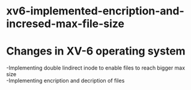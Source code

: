 # xv6-implemented-encription-and-incresed-max-file-size
<h1> Changes in XV-6 operating system </h1>
-Implementing double lindirect inode to enable files to reach bigger max size</br>-Implementing encription and decription of files
